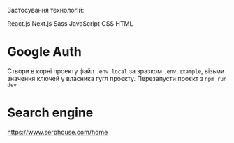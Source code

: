Застосування технологій:

React.js
Next.js
Sass
JavaScript
CSS
HTML


# Google Auth
Створи в корні проекту файл `.env.local` за зразком `.env.example`, візьми значення ключей у власника гугл проєкту. Перезапусти проєкт з `npm run dev`

# Search engine
https://www.serphouse.com/home